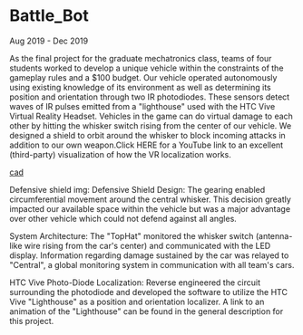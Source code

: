 # Battle_Bot

Aug 2019 - Dec 2019

As the final project for the graduate mechatronics class, teams of four students worked to develop a unique vehicle within the constraints of the gameplay rules and a $100 budget. Our vehicle operated autonomously using existing knowledge of its environment as well as determining its position and orientation through two IR photodiodes. These sensors detect waves of IR pulses emitted from a "lighthouse" used with the HTC Vive Virtual Reality Headset. Vehicles in the game can do virtual damage to each other by hitting the whisker switch rising from the center of our vehicle. We designed a shield to orbit around the whisker to block incoming attacks in addition to our own weapon.Click HERE for a YouTube link to an excellent (third-party) visualization of how the VR localization works.

[cad](https://github.com/Zfish617/Battle_Bot/blob/main/CAD.jpg)

Defensive shield img: Defensive Shield Design: The gearing enabled circumferential movement around the central whisker. This decision greatly impacted our available space within the vehicle but was a major advantage over other vehicle which could not defend against all angles.

System Architecture: The "TopHat" monitored the whisker switch (antenna-like wire rising from the car's center) and communicated with the LED display. Information regarding damage sustained by the car was relayed to "Central", a global monitoring system in communication with all team's cars.

HTC Vive Photo-Diode Localization: Reverse engineered the circuit surrounding the photodiode and developed the software to utilize the HTC Vive "Lighthouse" as a position and orientation localizer. A link to an animation of the "Lighthouse" can be found in the general description for this project.
